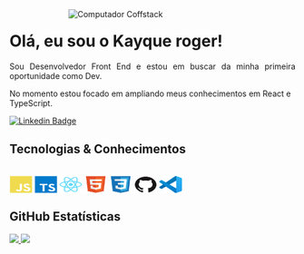 <img src="https://raw.githubusercontent.com/MicaelliMedeiros/micaellimedeiros/master/image/computer-illustration.png" min-width="400px" max-width="400px" width="400px" align="right" alt="Computador Coffstack">
<h1 align = "justify"> Olá, eu sou o Kayque roger!</h1> 
<p align = "justify">Sou Desenvolvedor Front End e estou em buscar da minha primeira oportunidade como Dev.</p>

No momento estou focado em ampliando meus conhecimentos em React e TypeScript.

[![Linkedin Badge](https://img.shields.io/badge/-LinkedIn-blue?style=flat-square&logo=Linkedin&logoColor=white&link=https://www.linkedin.com/in/kayque-roger-b92990232/)](https://www.linkedin.com/in/kayque-roger-b92990232/)

  ##  Tecnologias & Conhecimentos
  
 <div style="display: inline_block"><br>
  <img align="center"  height="30" width="40" src="https://raw.githubusercontent.com/devicons/devicon/master/icons/javascript/javascript-plain.svg">
  <img align="center"  height="30" width="40" src="https://raw.githubusercontent.com/devicons/devicon/master/icons/typescript/typescript-plain.svg">
  <img align="center"  height="30" width="40" src="https://raw.githubusercontent.com/devicons/devicon/master/icons/react/react-original.svg">
  <img align="center"  height="30" width="40" src="https://raw.githubusercontent.com/devicons/devicon/master/icons/html5/html5-original.svg">
  <img align="center"  height="30" width="40" src="https://raw.githubusercontent.com/devicons/devicon/master/icons/css3/css3-original.svg">
  <img align="center"  height="30" width="40" src="https://raw.githubusercontent.com/devicons/devicon/master/icons/github/github-original.svg">
  <img align="center"  height="30" width="40" src="https://raw.githubusercontent.com/devicons/devicon/master/icons/vscode/vscode-original.svg">
 </div>

##  GitHub Estatísticas

<div>
  <a href="https://github.com/kayqueew">
  <img height="170em" src="https://github-readme-stats.vercel.app/api?username=kayqueew&show_icons=true&theme=synthwave&include_all_commits=true&count_private=true"/>
  <img height="170em" src="https://github-readme-stats.vercel.app/api/top-langs/?username=kayqueew&layout=compact&langs_count=7&theme=synthwave"/>
</div> 
  
  ##
  



